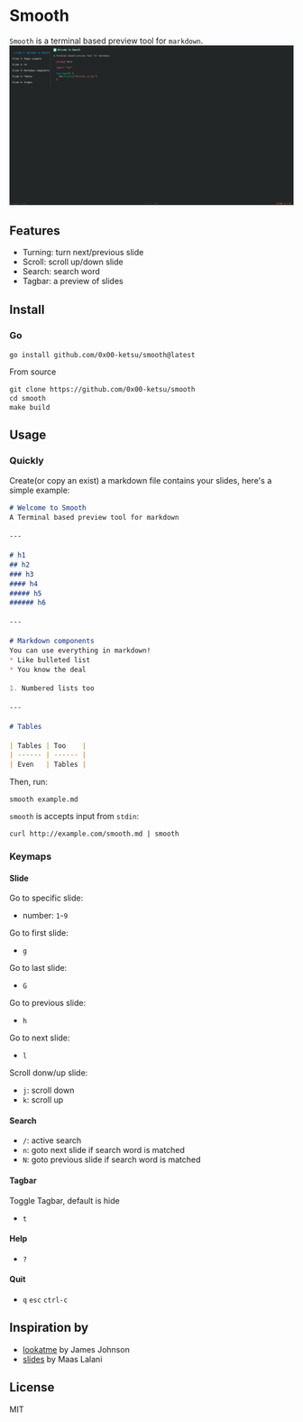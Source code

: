# Smooth

`Smooth` is a terminal based preview tool for `markdown`.
![image](./assets/screenshot.png) 

## Features

- Turning: turn next/previous slide
- Scroll: scroll up/down slide
- Search: search word
- Tagbar: a preview of slides


## Install

### Go

```shell
go install github.com/0x00-ketsu/smooth@latest
```

From source
```shell
git clone https://github.com/0x00-ketsu/smooth
cd smooth
make build
```


## Usage

### Quickly

Create(or copy an exist) a markdown file contains your slides, here's a simple example:

```markdown
# Welcome to Smooth
A Terminal based preview tool for markdown

---

# h1
## h2
### h3
#### h4
##### h5
###### h6

---

# Markdown components
You can use everything in markdown!
* Like bulleted list
* You know the deal

1. Numbered lists too

---

# Tables

| Tables | Too    |
| ------ | ------ |
| Even   | Tables |
```

Then, run:
```shell
smooth example.md 
```

`smooth` is accepts input from `stdin`:
```
curl http://example.com/smooth.md | smooth
```

### Keymaps

#### Slide

Go to specific slide:
- number: `1`-`9`

Go to first slide:
- `g`

Go to last slide:
- `G`

Go to previous slide:
- `h`

Go to next slide:
- `l`

Scroll donw/up slide:
- `j`: scroll down
- `k`: scroll up

#### Search

- `/`: active search
- `n`: goto next slide if search word is matched
- `N`: goto previous slide if search word is matched

#### Tagbar

Toggle Tagbar, default is hide
- `t`

#### Help

- `?`

#### Quit

- `q` `esc` `ctrl-c`


## Inspiration by

- [lookatme](https://github.com/d0c-s4vage/lookatme) by James Johnson
- [slides](https://github.com/maaslalani/slides) by Maas Lalani

## License
MIT
